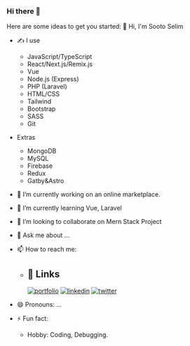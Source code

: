 ### Hi there 👋
Here are some ideas to get you started:
  👋 Hi, I'm Sooto Selim

- ✍ I use
    - JavaScript/TypeScript
    - React/Next.js/Remix.js
    - Vue
    - Node.js (Express)
    - PHP (Laravel)
    - HTML/CSS
    - Tailwind
    - Bootstrap
    - SASS
    - Git
- Extras
    - MongoDB
    - MySQL
    - Firebase
    - Redux
    - Gatby&Astro
 
- 🔭 I’m currently working on an online marketplace.
- 🌱 I’m currently learning Vue, Laravel
- 👯 I’m looking to collaborate on Mern Stack Project
- 💬 Ask me about ...
- 📫 How to reach me:
    - ## 🔗 Links
      [![portfolio](https://img.shields.io/badge/my_portfolio-000?style=for-the-badge&logo=ko-fi&logoColor=white)](https://oslim-portfolio.vercel.app)
      [![linkedin](https://img.shields.io/badge/linkedin-0A66C2?style=for-the-badge&logo=linkedin&logoColor=white)](https://www.linkedin.com/)
      [![twitter](https://img.shields.io/badge/twitter-1DA1F2?style=for-the-badge&logo=twitter&logoColor=white)](https://twitter.com/selim_adewale)
- 😄 Pronouns: ...
- ⚡ Fun fact:
    - Hobby: Coding, Debugging.
